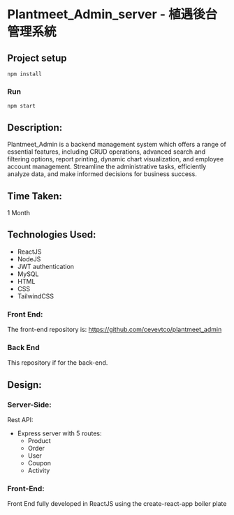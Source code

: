 # Plantmeet_Admin_server - 植遇後台管理系統

## Project setup
```
npm install
```

### Run
```
npm start
```

## Description:

Plantmeet_Admin is a backend management system which offers a range of essential features, including CRUD operations, advanced search and filtering options, report printing, dynamic chart visualization, and employee account management. Streamline the administrative tasks, efficiently analyze data, and make informed decisions for business success.

## Time Taken:

1 Month

## Technologies Used:

- ReactJS
- NodeJS
- JWT authentication
- MySQL
- HTML
- CSS
- TailwindCSS

### Front End:

The front-end repository is: https://github.com/cevevtco/plantmeet_admin

### Back End

This repository if for the back-end.



## Design:


### Server-Side:
Rest API: 
- Express server with 5 routes:
  - Product
  - Order
  - User
  - Coupon
  - Activity


### Front-End:

Front End fully developed in ReactJS using the create-react-app boiler plate





